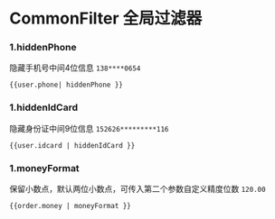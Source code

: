 # CommonFilter 全局过滤器

### 1.hiddenPhone
隐藏手机号中间4位信息 `138****0654`
```vue
{{user.phone| hiddenPhone }}
```

### 1.hiddenIdCard
隐藏身份证中间9位信息 `152626*********116`
```vue
{{user.idcard | hiddenIdCard }}
```

### 1.moneyFormat
保留小数点，默认两位小数点，可传入第二个参数自定义精度位数 `120.00`
```vue
{{order.money | moneyFormat }}
```